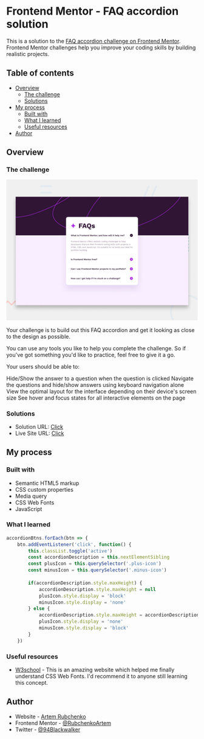 # Frontend Mentor - FAQ accordion solution

This is a solution to the [FAQ accordion challenge on Frontend Mentor](https://www.frontendmentor.io/challenges/faq-accordion-wyfFdeBwBz). Frontend Mentor challenges help you improve your coding skills by building realistic projects. 

## Table of contents

- [Overview](#overview)
  - [The challenge](#the-challenge)
  - [Solutions](#solutions)
- [My process](#my-process)
  - [Built with](#built-with)
  - [What I learned](#what-i-learned)
  - [Useful resources](#useful-resources)
- [Author](#author)

## Overview

### The challenge

![](./design/desktop-preview.jpg)

Your challenge is to build out this FAQ accordion and get it looking as close to the design as possible.

You can use any tools you like to help you complete the challenge. So if you've got something you'd like to practice, feel free to give it a go.

Your users should be able to:

Hide/Show the answer to a question when the question is clicked
Navigate the questions and hide/show answers using keyboard navigation alone
View the optimal layout for the interface depending on their device's screen size
See hover and focus states for all interactive elements on the page

### Solutions

- Solution URL: [Click](https://www.frontendmentor.io/solutions/faq-accordion-main-NGLtWzhxgk)
- Live Site URL: [Click](https://rubchenkoartem.github.io/faq-accordion-main-frontendmentor/)

## My process

### Built with

- Semantic HTML5 markup
- CSS custom properties
- Media query
- CSS Web Fonts
- JavaScript

### What I learned

```js
accordionBtns.forEach(btn => {
    btn.addEventListener('click', function() {
        this.classList.toggle('active')
        const accordionDescription = this.nextElementSibling
        const plusIcon = this.querySelector('.plus-icon')
        const minusIcon = this.querySelector('.minus-icon')

        if(accordionDescription.style.maxHeight) {
            accordionDescription.style.maxHeight = null
            plusIcon.style.display = 'block'
            minusIcon.style.display = 'none'
        } else {
            accordionDescription.style.maxHeight = accordionDescription.scrollHeight + 'px'
            plusIcon.style.display = 'none'
            minusIcon.style.display = 'block'   
        } 
    })
```
### Useful resources

- [W3school](https://www.w3schools.com/css/css3_fonts.asp) - This is an amazing website which helped me finally understand CSS Web Fonts. I'd recommend it to anyone still learning this concept.

## Author

- Website - [Artem Rubchenko](https://github.com/RubchenkoArtem)
- Frontend Mentor - [@RubchenkoArtem](https://www.frontendmentor.io/profile/RubchenkoArtem)
- Twitter - [@94Blackwalker](https://x.com/94Blackwalker)
